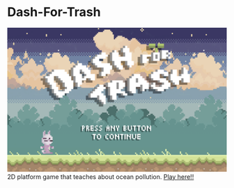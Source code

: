 # Dash-For-Trash

[![title photo](https://github.com/PhoebeK1m/Dash-For-Trash/blob/main/dash-for-trash-title.png?raw=true)](https://fourbeans.itch.io/dash-for-trash)
2D platform game that teaches about ocean pollution. [Play here!!](https://fourbeans.itch.io/dash-for-trash)
